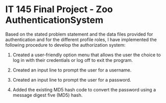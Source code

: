 # IT 145 Final Project - Zoo AuthenticationSystem

Based on the stated problem statement and the data files provided for authentication and for the different profile roles, I have implemented the following procedure to develop the authorization system: 

1. Created a user-friendly option menu that allows the user the choice to log in with their credentials or log off to exit the program.  

2. Created an input line to prompt the user for a username.

3. Created an input line to prompt the user for a password.

4. Added the existing MD5 hash code to convert the password using a message digest five (MD5) hash.
